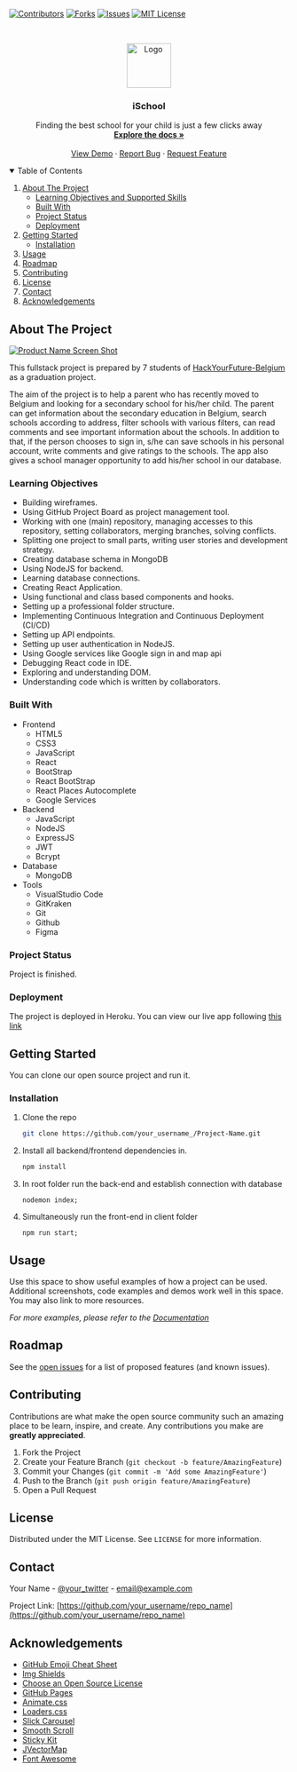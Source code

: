 [![Contributors][contributors-shield]][contributors-url]
[![Forks][forks-shield]][forks-url]
[![Issues][issues-shield]][issues-url]
[![MIT License][license-shield]][license-url]

<!-- PROJECT LOGO -->
<br />
<p align="center">
  <a href="https://github.com/Hack-Your-Future-Group-A-Dream-Team/iSchool">
    <img src="client/public/favicon.ico" alt="Logo" width="80" height="80">
  </a>

  <h3 align="center">iSchool</h3>

  <p align="center">
    Finding the best school for your child is just a few clicks away
    <br />
    <a href="https://github.com/Hack-Your-Future-Group-A-Dream-Team/iSchool"><strong>Explore the docs »</strong></a>
    <br />
    <br />
    <a href="https://ischool-hyf-team.herokuapp.com/">View Demo</a>
    ·
    <a href="https://github.com/Hack-Your-Future-Group-A-Dream-Team/iSchool/issues">Report Bug</a>
    ·
    <a href="https://github.com/Hack-Your-Future-Group-A-Dream-Team/iSchool/issues">Request Feature</a>
  </p>
</p>

<!-- TABLE OF CONTENTS -->
<details open="open">
  <summary>Table of Contents</summary>
  <ol>
    <li>
      <a href="#about-the-project">About The Project</a>
      <ul>
        <li><a href="#learning-objectives">Learning Objectives and Supported Skills</a></li>
        <li><a href="#built-with">Built With</a></li>
        <li><a href="##project-status">Project Status</a></li>
        <li><a href="##deployment">Deployment</a></li>
      </ul>
    </li>
    <li>
      <a href="#getting-started">Getting Started</a>
      <ul>
        <li><a href="#installation">Installation</a></li>
      </ul>
    </li>
    <li><a href="#usage">Usage</a></li>
    <li><a href="#roadmap">Roadmap</a></li>
    <li><a href="#contributing">Contributing</a></li>
    <li><a href="#license">License</a></li>
    <li><a href="#contact">Contact</a></li>
    <li><a href="#acknowledgements">Acknowledgements</a></li>
  </ol>
</details>

<!-- ABOUT THE PROJECT -->

## About The Project

[![Product Name Screen Shot][product-screenshot]](https://example.com)

This fullstack project is prepared by 7 students of [HackYourFuture-Belgium](https://hackyourfuture.be/) as a graduation project.

The aim of the project is to help a parent who has recently moved to Belgium and looking for a secondary school for his/her child. The parent can get information about the secondary education in Belgium, search schools according to address, filter schools with various filters, can read comments and see important information about the schools. In addition to that, if the person chooses to sign in, s/he can save schools in his personal account, write comments and give ratings to the schools. The app also gives a school manager opportunity to add his/her school in our database.

### Learning Objectives

- Building wireframes.
- Using GitHub Project Board as project management tool.
- Working with one (main) repository, managing accesses to this repository, setting collaborators, merging branches, solving conflicts.
- Splitting one project to small parts, writing user stories and development strategy.
- Creating database schema in MongoDB
- Using NodeJS for backend.
- Learning database connections.
- Creating React Application.
- Using functional and class based components and hooks.
- Setting up a professional folder structure.
- Implementing Continuous Integration and Continuous Deployment (CI/CD)
- Setting up API endpoints.
- Setting up user authentication in NodeJS.
- Using Google services like Google sign in and map api
- Debugging React code in IDE.
- Exploring and understanding DOM.
- Understanding code which is written by collaborators.

### Built With

- Frontend
  - HTML5
  - CSS3
  - JavaScript
  - React
  - BootStrap
  - React BootStrap
  - React Places Autocomplete
  - Google Services
- Backend
  - JavaScript
  - NodeJS
  - ExpressJS
  - JWT
  - Bcrypt
- Database
  - MongoDB
- Tools
  - VisualStudio Code
  - GitKraken
  - Git
  - Github
  - Figma

### Project Status

Project is finished.

### Deployment

The project is deployed in Heroku. You can view our live app following [this link](https://ischool-hyf-team.herokuapp.com/)

<!-- GETTING STARTED -->

## Getting Started

You can clone our open source project and run it.

### Installation

1. Clone the repo
   ```sh
   git clone https://github.com/your_username_/Project-Name.git
   ```
2. Install all backend/frontend dependencies in.
   ```sh
   npm install
   ```
3. In root folder run the back-end and establish connection with database
   ```JS
   nodemon index;
   ```
4. Simultaneously run the front-end in client folder
   ```JS
   npm run start;
   ```
   <!-- USAGE EXAMPLES -->

## Usage

Use this space to show useful examples of how a project can be used. Additional screenshots, code examples and demos work well in this space. You may also link to more resources.

_For more examples, please refer to the [Documentation](https://example.com)_

<!-- ROADMAP -->

## Roadmap

See the [open issues](https://github.com/Hack-Your-Future-Group-A-Dream-Team/iSchool/issues) for a list of proposed features (and known issues).

<!-- CONTRIBUTING -->

## Contributing

Contributions are what make the open source community such an amazing place to be learn, inspire, and create. Any contributions you make are **greatly appreciated**.

1. Fork the Project
2. Create your Feature Branch (`git checkout -b feature/AmazingFeature`)
3. Commit your Changes (`git commit -m 'Add some AmazingFeature'`)
4. Push to the Branch (`git push origin feature/AmazingFeature`)
5. Open a Pull Request

<!-- LICENSE -->

## License

Distributed under the MIT License. See `LICENSE` for more information.

<!-- CONTACT -->

## Contact

Your Name - [@your_twitter](https://twitter.com/your_username) - email@example.com

Project Link: [https://github.com/your_username/repo_name](https://github.com/your_username/repo_name)

<!-- ACKNOWLEDGEMENTS -->

## Acknowledgements

- [GitHub Emoji Cheat Sheet](https://www.webpagefx.com/tools/emoji-cheat-sheet)
- [Img Shields](https://shields.io)
- [Choose an Open Source License](https://choosealicense.com)
- [GitHub Pages](https://pages.github.com)
- [Animate.css](https://daneden.github.io/animate.css)
- [Loaders.css](https://connoratherton.com/loaders)
- [Slick Carousel](https://kenwheeler.github.io/slick)
- [Smooth Scroll](https://github.com/cferdinandi/smooth-scroll)
- [Sticky Kit](http://leafo.net/sticky-kit)
- [JVectorMap](http://jvectormap.com)
- [Font Awesome](https://fontawesome.com)

<!-- MARKDOWN LINKS & IMAGES -->
<!-- https://www.markdownguide.org/basic-syntax/#reference-style-links -->

[contributors-shield]: https://img.shields.io/github/contributors/Hack-Your-Future-Group-A-Dream-Team/iSchool.svg?style=for-the-badge
[contributors-url]: https://github.com/Hack-Your-Future-Group-A-Dream-Team/iSchool/graphs/contributors
[forks-shield]: https://img.shields.io/github/forks/Hack-Your-Future-Group-A-Dream-Team/iSchool.svg?style=for-the-badge
[forks-url]: https://github.com/Hack-Your-Future-Group-A-Dream-Team/iSchool/network/members
[stars-shield]: https://img.shields.io/github/stars/Hack-Your-Future-Group-A-Dream-Team/iSchool.svg?style=for-the-badge
[stars-url]: https://github.com/othneildrew/Best-README-Template/stargazers
[issues-shield]: https://img.shields.io/github/issues/Hack-Your-Future-Group-A-Dream-Team/iSchool.svg?style=for-the-badge
[issues-url]: https://github.com/Hack-Your-Future-Group-A-Dream-Team/iSchool/issues
[license-shield]: https://img.shields.io/github/license/Hack-Your-Future-Group-A-Dream-Team/iSchool.svg?style=for-the-badge
[license-url]: https://github.com/Hack-Your-Future-Group-A-Dream-Team/iSchool/blob/master/LICENSE.txt
[linkedin-shield]: https://img.shields.io/badge/-LinkedIn-black.svg?style=for-the-badge&logo=linkedin&colorB=555
[linkedin-url]: https://linkedin.com/in/othneildrew
[product-screenshot]: images/screenshot.png
